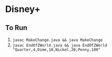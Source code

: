 # Disney+
## To Run
1. `javac MakeChange.java && java MakeChange`
2. `javac EndOfZWorld.java && java EndOfZWorld "Quarter,4,Dime,10,Nickel,20,Penny,100"`